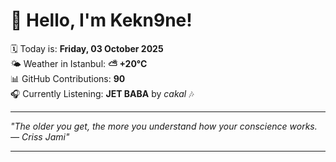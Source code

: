 # 👋 Hello, I'm Kekn9ne!

🗓️ Today is: **Friday, 03 October 2025**  
🌤️ Weather in Istanbul: **⛅️  +20°C**  
📊 GitHub Contributions: **90**  
🎧 Currently Listening: **JET BABA** by *cakal* 🎶

---

_"The older you get, the more you understand how your conscience works. — *Criss Jami*"_

---
